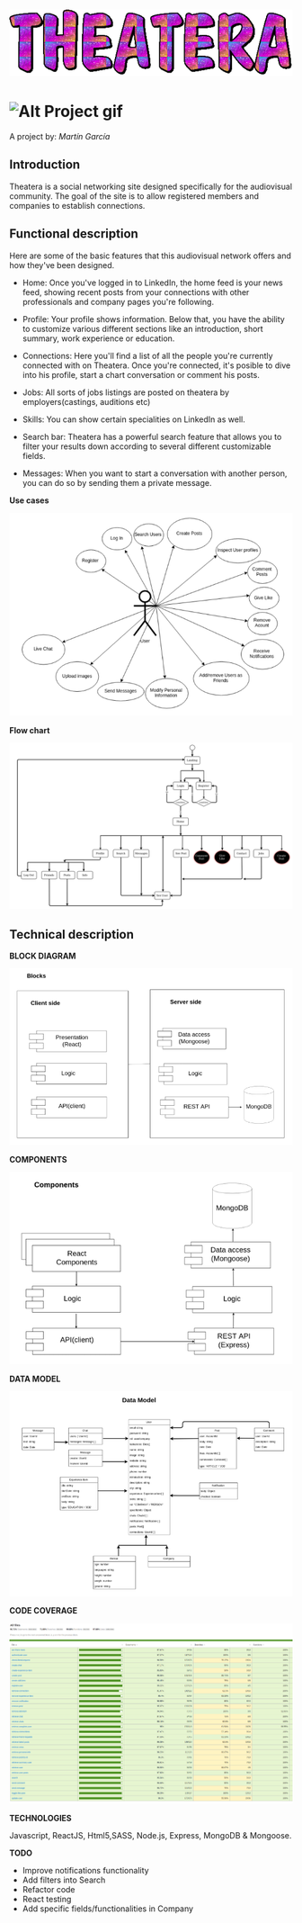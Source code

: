 # ![Alt Theatera Gif](./images/text-gif-big.gif)

# ![Alt Project gif](https://media1.giphy.com/media/ZvxQnleiL7eKTKpkEt/giphy.gif?cid=790b76113a7262199b55c658937cc8b83873d817582dceb4&rid=giphy.gif)

A project by:
*Martín García*

## Introduction

Theatera is a social networking site designed specifically for the audiovisual community. The goal of the site is to allow registered members and companies to establish connections.



## Functional description

Here are some of the basic features that this audiovisual network offers and how they've been designed.


 * Home: Once you've logged in to LinkedIn, the home feed is your news feed, showing recent posts from your connections with other professionals and company pages you're following. 

 * Profile: Your profile shows information. Below that, you have the ability to customize various different sections like an introduction, short summary, work experience or education.

* Connections: Here you'll find a list of all the people you're currently connected with on Theatera. Once you're connected, it's posible to dive into his profile, start a chart conversation or comment his posts.

* Jobs: All sorts of jobs listings are posted on theatera by employers(castings, auditions etc)

* Skills: You can show certain specialities on LinkedIn as well.

* Search bar: Theatera has a powerful search feature that allows you to filter your results down according to several different customizable fields.

* Messages: When you want to start a conversation with another person, you can do so by sending them a private message.



**Use cases**

![Alt Use cases](./images/use-cases.png)

**Flow chart**

![Alt Flow chart](./images/flow-chart.png)


## Technical description


**BLOCK DIAGRAM**

![Alt block diagram](./images/blocks.png)

**COMPONENTS**

![Alt components](./images/components.png)

**DATA MODEL**

![Alt Data model](./images/data-model.png)

**CODE COVERAGE**

![Alt Api coverage](./images/coverage.png)



**TECHNOLOGIES**

Javascript, ReactJS, Html5,SASS, Node.js, Express, MongoDB & Mongoose.


**TODO**
* Improve notifications functionality
* Add filters into Search
* Refactor code
* React testing
* Add specific fields/functionalities in Company
